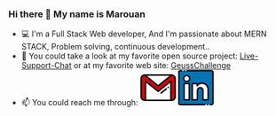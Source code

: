 ### Hi there 👋 My name is Marouan
- 💻 I'm a Full Stack Web developer, And I'm passionate about MERN STACK, Problem solving, continuous development..
- 🔭 You could take a look at my favorite open source project: [Live-Support-Chat](https://github.com/AhminaMar1/LS-Chat) or at my favorite web site: [GeussChallenge](https://github.com/AhminaMar1/LS-Chat)
- 📫 You could reach me through:
  [![my gmail](./gmail.png)](mailto:AhminaMar1@gmail.com) [![my linkedin](./linkedin.png)](https://www.linkedin.com/in/ahminamar1/)
